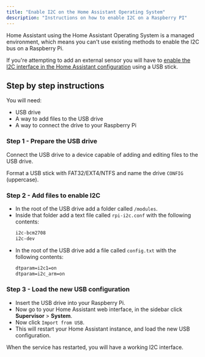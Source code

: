 ```yaml
---
title: "Enable I2C on the Home Assistant Operating System"
description: "Instructions on how to enable I2C on a Raspberry PI"
---
```


Home Assistant using the Home Assistant Operating System is a managed environment, which means you can't use existing methods to enable the I2C bus on a Raspberry Pi.

If you're attempting to add an external sensor you will have to [enable the I2C interface in the Home Assistant configuration](https://github.com/home-assistant/hassos/blob/dev/Documentation/boards/raspberrypi.md#i2c) using a USB stick.

## Step by step instructions

You will need:

- USB drive
- A way to add files to the USB drive
- A way to connect the drive to your Raspberry Pi

### Step 1 - Prepare the USB drive

Connect the USB drive to a device capable of adding and editing files to the USB drive.

Format a USB stick with FAT32/EXT4/NTFS and name the drive `CONFIG` (uppercase).

### Step 2 - Add files to enable I2C

- In the root of the USB drive add a folder called `/modules`.
- Inside that folder add a text file called `rpi-i2c.conf` with the following contents:
  ```txt
  i2c-bcm2708
  i2c-dev
  ```
- In the root of the USB drive add a file called `config.txt` with the following contents:
  ```txt
  dtparam=i2c1=on 
  dtparam=i2c_arm=on
  ```

### Step 3 - Load the new USB configuration

- Insert the USB drive into your Raspberry Pi.
- Now go to your Home Assistant web interface, in the sidebar click **Supervisor** > **System**.
- Now click `Import from USB`.
- This will restart your Home Assistant instance, and load the new USB configuration.

When the service has restarted, you will have a working I2C interface.
